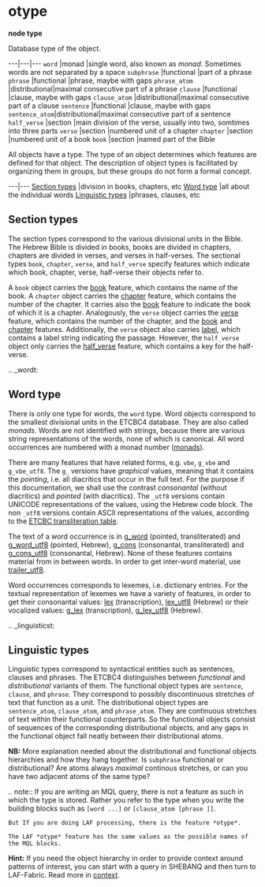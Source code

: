 # otype

**node type**


Database type of the object.

---|---|---
`word`         |monad         |single word, also known as *monad*. Sometimes words are not separated by a space
`subphrase`    |functional    |part of a phrase
`phrase`       |functional    |phrase, maybe with gaps
`phrase_atom`  |distributional|maximal consecutive part of a phrase
`clause`       |functional    |clause, maybe with gaps
`clause_atom`  |distributional|maximal consecutive part of a clause
`sentence`     |functional    |clause, maybe with gaps
`sentence_atom`|distributional|maximal consecutive part of a sentence
`half_verse`   |section       |main division of the verse, usually into two, somtimes into three parts
`verse`        |section       |numbered unit of a chapter
`chapter`      |section       |numbered unit of a book
`book`         |section       |named part of the Bible

All objects have a type.
The type of an object determines which features are defined for that object.
The description of object types is facilitated by organizing them in groups, but these
groups do not form a formal concept.

---|---
[Section types](sectiont)         |division in books, chapters, etc
[Word type](wordt)                |all about the individual words
[Linguistic types](linguisticst)  |phrases, clauses, etc

## Section types

The section types correspond to the various divisional units in the Bible.
The Hebrew Bible is divided in books, books are divided in chapters, chapters are divided in verses, and verses in half-verses.
The sectional types
`book`, `chapter`, `verse`, and `half_verse`
specify features which indicate which book, chapter, verse, half-verse their objects refer to.

A `book` object carries the [book](book) feature, which contains the name of the book.
A `chapter` object carries the [chapter](chapter) feature, which contains the number of the chapter.
It carries also the [book](book) feature to indicate the book of which it is a chapter.
Analogously, the `verse` object carries the [verse](verse) feature, which contains the number of the chapter,
and the [book](book) and [chapter](chapter) features.
Additionally, the `verse` object also carries [label](label), which contains a label string indicating the passage.
However, the `half_verse` object only carries the [half_verse](half_verse) feature, which contains a key for the half-verse.

.. _wordt:

## Word type

There is only one type for words, the `word` type.
Word objects correspond to the smallest divisional units in the ETCBC4 database.
They are also called *monads*. Words are not identified with strings, because there are various
string representations of the words, none of which is canonical. All word occurrences are numbered
with a monad number ([monads](monads)).

There are many features that have related forms, e.g. `vbe`, `g_vbe` and `g_vbe_utf8`.
The `g_` versions have *graphical* values, meaning that it contains the *pointing*, i.e. all diacritics that occur in the full text.
For the purpose if this documentation, we shall use the contrast *consonantal* (without diacritics) and *pointed* (with diacritics).
The `_utf8` versions contain UNICODE representations of the values, using the Hebrew code block.
The non `_utf8` versions contain ASCII representations of the values, according to the
[ETCBC transliteration table](https://shebanq.ancient-data.org/shebanq/static/docs/ETCBC4-transcription.pdf). 

The text of a word occurrence is in
[g_word](g_word) (pointed, transliterated) and [g_word_utf8](g_word_utf8) (pointed, Hebrew),
[g_cons](g_cons) (consonantal, transliterated) and [g_cons_utf8](g_cons_utf8) (consonantal, Hebrew).
None of these features contains material from in between words.
In order to get inter-word material, use 
[trailer_utf8](trailer_utf8).

Word occurrences corresponds to lexemes, i.e. dictionary entries.
For the textual representation of lexemes we have a variety of features, in order to get their 
consonantal values:
[lex](lex) (transcription), 
[lex_utf8](lex_utf8) (Hebrew)
or their vocalized values:
[g_lex](g_lex) (transcription),
[g_lex_utf8](g_lex_utf8) (Hebrew).

.. _linguisticst:

## Linguistic types

Linguistic types correspond to syntactical entities such as sentences, clauses and phrases.
The ETCBC4 distinguishes between *functional* and *distributional* variants of them.
The functional object types are `sentence`, `clause`, and `phrase`.
They correspond to possibly discontinuous stretches of text that function as a unit.
The distributional object types are `sentence_atom`, `clause_atom`, and `phrase_atom`.
They are continuous stretches of text within their functional counterparts.
So the functional objects consist of sequences of the corresponding distributional objects, and any gaps in
the functional object fall neatly between their distributional atoms.

**NB:**
More explanation needed about the distributional and functional objects hierarchies and how they hang together.
Is `subphrase` functional or distributional?
Are atoms always *maximal* continous stretches, or can you have two adjacent atoms of the same type?

.. note::
    If you are writing an MQL query, there is not a feature as such in which the type is stored.
    Rather you refer to the type when you write the building blocks such as `[word ...]` or
    `[clause_atom [phrase ]]`. 
    
    But If you are doing LAF processing, there is the feature *otype*.

    The LAF *otype* feature has the same values as the possible names of the MQL blocks.

**Hint:**
If you need the object hierarchy in order to provide context around patterns of interest, you can start with a query in SHEBANQ
and then turn to LAF-Fabric. Read more in [context](context).

